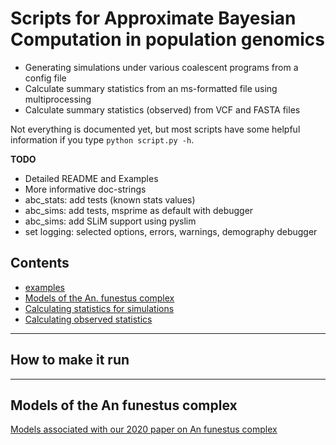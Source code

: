 # Scripts for Approximate Bayesian Computation in population genomics 

* Generating simulations under various coalescent programs from a config file
* Calculate summary statistics from an ms-formatted file using multiprocessing
* Calculate summary statistics (observed) from VCF and FASTA files

Not everything is documented yet, but most scripts have some helpful information if you type `python script.py -h`.

**TODO**
- Detailed README and Examples
- More informative doc-strings
- abc_stats: add tests (known stats values)
- abc_sims: add tests, msprime as default with debugger
- abc_sims: add SLiM support using pyslim
- set logging: selected options, errors, warnings, demography debugger

## Contents

* [examples](#How-to-make-it-run)
* [Models of the An. funestus complex](#Models-of-the-An-funestus-complex)
* [Calculating statistics for simulations](#Calculating-statistics-for-comparative-genome-assembly)
* [Calculating observed statistics](#Misc-population-genetics-scripts)

___
## How to make it run

___
## Models of the An funestus complex
[Models associated with our 2020 paper on An funestus complex](afc_models)
